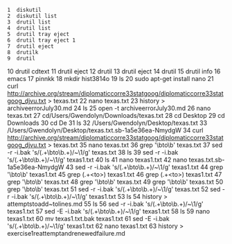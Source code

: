     1  diskutil
    2  diskutil list
    3  drutil list
    4  drutil list
    5  drutil tray eject
    6  drutil tray eject 1
    7  drutil eject
    8  drutilk
    9  drutil
   10  drutil cdtext
   11  drutil eject
   12  drutil
   13  drutil eject
   14  drutil
   15  drutil info
   16  emacs
   17  pinnkk
   18  mkdir hist3814o
   19  ls
   20  sudo apt-get install nano
   21  curl http://archive.org/stream/diplomaticcorre33statgoog/diplomaticcorre33statgoog_djvu.txt > texas.txt
   22  nano texas.txt
   23  history > archiveerrorJuly30.md
   24  ls
   25  open -t archiveerrorJuly30.md
   26  nano texas.txt
   27   cd/Users/Gwendolyn/Downloads/texas.txt 
   28  cd Desktop
   29  cd Downloads
   30  cd De
   31  ls
   32  /Users/Gwendolyn/Desktop/texas.txt 
   33  /Users/Gwendolyn/Desktop/texas.txt.sb-1a5e36ea-NmydgW 
   34  curl http://archive.org/stream/diplomaticcorre33statgoog/diplomaticcorre33statgoog_djvu.txt > texas.txt
   35  nano texas.txt
   36  grep '\bto\b' texas.txt
   37  sed -r -i.bak 's/(.+\bto\b.+)/~\1/g' texas.txt
   38  ls
   39  sed -r -i.bak 's/(.+\bto\b.+)/~\1/g' texas1.txt
   40  ls
   41  nano texas1.txt
   42  nano texas.txt.sb-1a5e36ea-NmydgW
   43  sed -r -i.bak 's/(.+\bto\b.+)/~\1/g' texas1.txt
   44  grep '\bto\b' texas1.txt
   45  grep (.+\<to\>) texas1.txt
   46  grep (.+\<to\>) texas1.txt
   47  grep '\bto\b' texas.txt
   48  grep '\bto\b' texas.txt
   49  grep '\bto\b' texas.txt
   50  grep '\bto\b' texas.txt
   51  sed -r -i.bak 's/(.+\bto\b.+)/~\1/g' texas.txt
   52  sed -r -i.bak 's/(.+\bto\b.+)/~\1/g' texas1.txt
   53  ls
   54  history > attemptstoadd~tolines.md
   55  ls
   56  sed -r -i.bak 's/(.+\bto\b.+)/~\1/g' texas1.txt
   57  sed -E -i.bak 's/(.+\bto\b.+)/~\1/g' texas1.txt
   58  ls
   59  nano texas1.txt
   60  mv texas1.txt.bak texas1.txt
   61  sed -E -i.bak 's/(.+\bto\b.+)/~\1/g' texas1.txt
   62  nano texas1.txt
   63  history > exercise1reattemptandrenewedfailure.md
